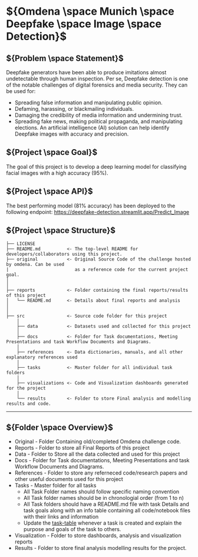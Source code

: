 # ${Omdena \space Munich \space Deepfake \space Image \space Detection}$


## ${Problem \space Statement}$
Deepfake generators have been able to produce imitations almost undetectable through human inspection. Per se, Deepfake detection is one of the notable challenges of digital forensics and media security. They can be used for:

* Spreading false information and manipulating public opinion.
* Defaming, harassing, or blackmailing individuals.
* Damaging the credibility of media information and undermining trust.
* Spreading fake news, making political propaganda, and manipulating elections. An artificial intelligence (AI) solution can help identify Deepfake images with accuracy and precision.


## ${Project \space Goal}$
The goal of this project is to develop a deep learning model for classifying facial images with a high accuracy (95%).

## ${Project \space API}$
The best performing model (81% accuracy) has been deployed to the following endpoint: https://deepfake-detection.streamlit.app/Predict_Image

## ${Project \space Structure}$

    ├── LICENSE
    ├── README.md          <- The top-level README for developers/collaborators using this project.
    ├── original           <- Original Source Code of the challenge hosted by omdena. Can be used
    |                         as a reference code for the current project goal.
    │ 
    │
    ├── reports            <- Folder containing the final reports/results of this project
    │   └── README.md      <- Details about final reports and analysis
    │ 
    │   
    ├── src                <- Source code folder for this project
        │
        ├── data           <- Datasets used and collected for this project
        │   
        ├── docs           <- Folder for Task documentations, Meeting Presentations and task Workflow Documents and Diagrams.
        │
        ├── references     <- Data dictionaries, manuals, and all other explanatory references used 
        │
        ├── tasks          <- Master folder for all individual task folders
        │
        ├── visualizations <- Code and Visualization dashboards generated for the project
        │
        └── results        <- Folder to store Final analysis and modelling results and code.
--------

## ${Folder \space Overview}$

- Original          - Folder Containing old/completed Omdena challenge code.
- Reports           - Folder to store all Final Reports of this project
- Data              - Folder to Store all the data collected and used for this project 
- Docs              - Folder for Task documentations, Meeting Presentations and task Workflow Documents and Diagrams.
- References        - Folder to store any referneced code/research papers and other useful documents used for this project
- Tasks             - Master folder for all tasks
  - All Task Folder names should follow specific naming convention
  - All Task folder names should be in chronologial order (from 1 to n)
  - All Task folders should have a README.md file with task Details and task goals along with an info table containing all code/notebook files with their links and information
  - Update the [task-table](./src/tasks/README.md#task-table) whenever a task is created and explain the purpose and goals of the task to others.
- Visualization     - Folder to store dashboards, analysis and visualization reports
- Results           - Folder to store final analysis modelling results for the project.



